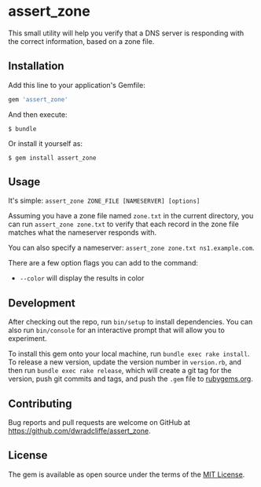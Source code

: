 # assert_zone

This small utility will help you verify that a DNS server is responding with the correct information, based on a zone file.

## Installation

Add this line to your application's Gemfile:

```ruby
gem 'assert_zone'
```

And then execute:

    $ bundle

Or install it yourself as:

    $ gem install assert_zone

## Usage

It's simple: `assert_zone ZONE_FILE [NAMESERVER] [options]`

Assuming you have a zone file named `zone.txt` in the current directory, you can run `assert_zone zone.txt` to verify that each record in the zone file matches what the nameserver responds with.

You can also specify a nameserver: `assert_zone zone.txt ns1.example.com`.

There are a few option flags you can add to the command:

* `--color` will display the results in color

## Development

After checking out the repo, run `bin/setup` to install dependencies. You can also run `bin/console` for an interactive prompt that will allow you to experiment.

To install this gem onto your local machine, run `bundle exec rake install`. To release a new version, update the version number in `version.rb`, and then run `bundle exec rake release`, which will create a git tag for the version, push git commits and tags, and push the `.gem` file to [rubygems.org](https://rubygems.org).

## Contributing

Bug reports and pull requests are welcome on GitHub at https://github.com/dwradcliffe/assert_zone.


## License

The gem is available as open source under the terms of the [MIT License](http://opensource.org/licenses/MIT).
